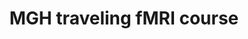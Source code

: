 ---
title: "MGH traveling fMRI course"
project_id: 
date: 
conference_id: ""
presenters:
   - peter_bandettini
summary: "MGH traveling fMRI course, Oxford, England"
file: /assets/presentations/
filename: 
layout: presentation
---